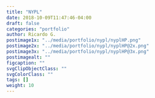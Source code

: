 ```yaml
---
title: "NYPL"
date: 2018-10-09T11:47:46-04:00
draft: false
categories: "portfolio"
author: Ricardo G.
postimage1x: "../media/portfolio/nypl/nyplHP.png"
postimage2x: "../media/portfolio/nypl/nyplHP@2x.png"
postimage3x: "../media/portfolio/nypl/nyplHP@3x.png"
postimagealt: ""
figcaption: ""
svgClipObjectClass: ""
svgColorClass: ""
tags: []
weight: 10
---
```

